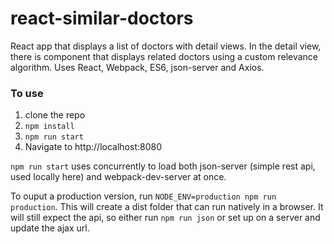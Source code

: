 # react-similar-doctors
React app that displays a list of doctors with detail views. In the detail view, there is component that displays related doctors using a custom relevance algorithm. Uses React, Webpack, ES6, json-server and Axios.

### To use

1. clone the repo
2. `npm install`
3. `npm run start`
4. Navigate to http://localhost:8080

`npm run start` uses concurrently to load both json-server (simple rest api, used locally here) and webpack-dev-server at once.

To ouput a production version, run `NODE_ENV=production npm run production`. This will create a dist folder that can run natively in a browser. It will still expect the api, so either run `npm run json` or set up on a server and update the ajax url.